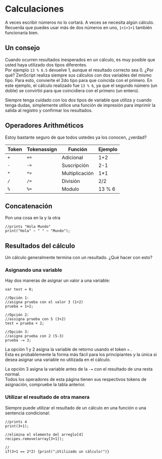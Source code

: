 # Calculaciones

A veces escribir números no lo cortará. A veces se necesita algún cálculo.  
Recuerda que puedes usar más de dos números en uno, `1+1+1+1` también funcionaría bien.

## Un consejo

Cuando ocurren resultados inesperados en un cálculo, es muy posible que usted haya utilizado dos tipos diferentes.  
Por ejemplo `13 % 6.5` devuelve 1, aunque el resultado correcto sea 0. ¿Por qué? ZenScript realiza siempre sus cálculos con dos variables del mismo tipo. Para esto, convierte el 2do tipo para que coincida con el primero. En este ejemplo, el cálculo realizado fue `13 % 6`, ya que el segundo número (un doble) se convirtió para que coincidiera con el primero (un entero).

Siempre tenga cuidado con los dos tipos de variable que utiliza y cuando tenga dudas, simplemente utilice una función de impresión para imprimir la salida al registro y confirmar los resultados.

## Operadores Arithméticos

Estoy bastante seguro de que todos ustedes ya los conocen, ¿verdad?

| Token | Tokenassign | Función        | Ejemplo |
| ----- | ----------- | -------------- | ------- |
| `+`   | `+=`        | Adicional      | 1+2     |
| `-`   | `-=`        | Suscripción    | 2-1     |
| `*`   | `*=`        | Multiplicación | 1*1     |
| `/`   | `/=`        | División       | 2/2     |
| `%`   | `%=`        | Modulo         | 13 % 6  |

## Concatenación

Pon una cosa en la y la otra

```zenscript
//prints "Hola Mundo"
print("Hola" ~ " " ~ "Mundo");
```

## Resultados del cálculo

Un cálculo generalmente termina con un resultado. ¿Qué hacer con esto?

### Asignando una variable

Hay dos maneras de asignar un valor a una variable:

```zenscript
var test = 0;

//Opción 1:
//asigna prueba con el valor 3 (1+2)
prueba = 1+2;

//Opción 2:
//assigna prueba con 5 (3+2)
test = prueba + 2;

//Opción 3:
//asigna prueba con 2 (5-3)
prueba -= 3;
```

La opción 1 y 2 asigna la variable de retorno usando el token `=` .  
Esta es probablemente la forma más fácil para los principiantes y la única si desea asignar una variable no utilizada en el cálculo.

La opción 3 asigna la variable antes de la `-=` con el resultado de una resta normal.  
Todos los operadores de esta página tienen sus respectivos tokens de asignación, compruebe la tabla anterior.

### Utilizar el resultado de otra manera

Siempre puede utilizar el resultado de un cálculo en una función o una sentencia condicional:

```zenscript
//prints 4
print(3+1);

//elimina el elemento del arreglo[4]
recipes.remove(array[3+1]);

//
if(3+1 == 2*2) {print("¡Utilizado un cálculo!")}
```